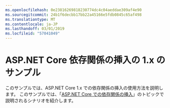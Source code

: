 ```yaml
---
ms.openlocfilehash: 0e23816269818230774dc4c04aeddae309af4e90
ms.sourcegitcommit: 24b1f6decbb17bb22a45166e5fdb0845c65af498
ms.translationtype: MT
ms.contentlocale: ja-JP
ms.lasthandoff: 03/01/2019
ms.locfileid: "57041049"
---
```

# <a name="aspnet-core-dependency-injection-1x-sample"></a>ASP.NET Core 依存関係の挿入の 1.x のサンプル

このサンプルでは、ASP.NET Core 1.x での依存関係の挿入の使用方法を説明します。 このサンプルでは、「[ASP.NET Core での依存関係の挿入](https://docs.microsoft.com/aspnet/core/fundamentals/dependency-injection)」のトピックで説明されるシナリオを紹介します。
